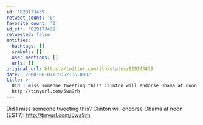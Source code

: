 ```yaml
---
id: '829173439'
retweet_count: '0'
favorite_count: '0'
id_str: '829173439'
retweeted: false
entities:
  hashtags: []
  symbols: []
  user_mentions: []
  urls: []
original_url: https://twitter.com/jth/status/829173439
date: '2008-06-07T15:52:36.000Z'
title: >-
  Did I miss someone tweeting this? Clinton will endorse Obama at noon (EST?):
  http://tinyurl.com/5wa9rh
---
```


Did I miss someone tweeting this? Clinton will endorse Obama at noon (EST?): http://tinyurl.com/5wa9rh